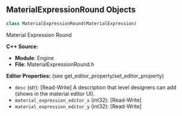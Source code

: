 ## MaterialExpressionRound Objects

```python
class MaterialExpressionRound(MaterialExpression)
```

Material Expression Round

**C++ Source:**

- **Module**: Engine
- **File**: MaterialExpressionRound.h

**Editor Properties:** (see get_editor_property/set_editor_property)

- ``desc`` (str):  [Read-Write] A description that level designers can add (shows in the material editor UI).
- ``material_expression_editor_x`` (int32):  [Read-Write]
- ``material_expression_editor_y`` (int32):  [Read-Write]

<a id="unreal.MaterialExpressionRuntimeVirtualTextureOutput"></a>